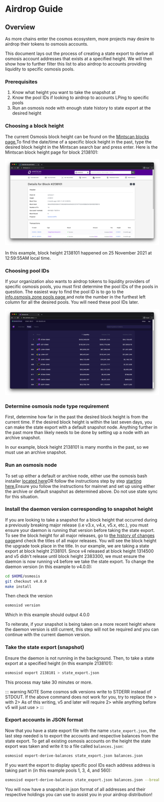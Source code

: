 # Airdrop Guide

## Overview

As more chains enter the cosmos ecosystem, more projects may desire to airdrop their tokens to osmosis accounts.

This document lays out the process of creating a state export to derive all osmosis account addresses that exists at a specified height. We will then show how to further filter this list to also airdrop to accounts providing liquidity to specific osmosis pools.

### Prerequisites
1. Know what height you want to take the snapshot at
2. Know the pool IDs if looking to airdrop to accounts LPing to specific pools
3. Run an osmosis node with enough state history to state export at the desired height


### Choosing a block height
The current Osmosis block height can be found on the [Mintscan blocks page.](https://www.mintscan.io/osmosis/blocks)To find the date/time of a specific block height in the past, type the desired block height in the Mintscan search bar and press enter. Here is the Mintscan block height page for block 2138101:

![](../assets/mintscan_height.png)

In this example, block height 2138101 happened on 25 November 2021 at 12:59:55AM local time.

### Choosing pool IDs
If your organization also wants to airdrop tokens to liquidity providers of specific osmosis pools, you must first determine the pool IDs of the pools in question. The easiest way to find the pool ID is to go to the [info.osmosis.zone pools page ](https://info.osmosis.zone/pools)and note the number in the furthest left column for all the desired pools. You will need these pool IDs later.

![](../assets/osmosis_pools.png)


### Determine osmosis node type requirement
First, determine how far in the past the desired block height is from the current time. If the desired block height is within the last seven days, you can make the state export with a default snapshot node. Anything further in the past more than likely needs to be done by setting up a node with an archive snapshot.

In our example, block height 2138101 is many months in the past, so we must use an archive snapshot.


### Run an osmosis node
To set up either a default or archive node, either use the osmosis bash installer [located here](https://get.osmosis.zone/)OR follow the instructions step by step [starting here.](https://docs.osmosis.zone/developing/cli/install.html)Ensure you follow the instructions for mainnet and set up using either the archive or default snapshot as determined above. Do not use state sync for this situation.



### Install the daemon version corresponding to snapshot height
If you are looking to take a snapshot for a block height that occurred during a previously breaking major release (i.e v3.x, v4.x, v5.x, etc.), you must ensure your daemon is running that version before taking the state export. To see the block height for all major releases, go to [the history of changes page](https://docs.osmosis.zone/history-and-changes.html)and check the titles of all major releases. You will see the block height the upgrade took place in the title. In our example, we are taking a state export at block height 2138101. Since v4 released at block height 1314500 and v5 didn't release until block height 2383300, we must ensure the daemon is now running v4 before we take the state export. To change the daemon version (in this example to v4.0.0):

```sh
cd $HOME/osmosis
git checkout v4.0.0
make install
```

Then check the version

```sh
osmosisd version
```

Which in this example should output 4.0.0

To reiterate, if your snapshot is being taken on a more recent height where the daemon version is still current, this step will not be required and you can continue with the current daemon version.



### Take the state export (snapshot)
Ensure the daemon is not running in the background. Then, to take a state export at a specified height (in this example 2138101):

```sh
osmosisd export 2138101 > state_export.json
```

This process may take 30 minutes or more.

::: warning NOTE
Some cosmos sdk versions write to STDERR instead of STDOUT. If the above command does not work for you, try to replace the > with 2>
As of this writing, v5 and later will require 2> while anything before v5 will just use >
:::


### Export accounts in JSON format
Now that you have a state export file with the name `state_export.json`, the last step needed is to export the accounts and respective balances from the state export. To get all existing osmosis accounts on the height the state export was taken and write it to a file called `balances.json`:

```sh
osmosisd export-derive-balances state_export.json balances.json
```

If you want the export to display specific pool IDs each address address is taking part in (in this example pools 1, 3, 4, and 560):

```sh
osmosisd export-derive-balances state_export.json balances.json --breakdown-by-pool-ids 1,3,4,560
```

You will now have a snapshot in json format of all addresses and their respective holdings you can use to assist you in your airdrop distribution!